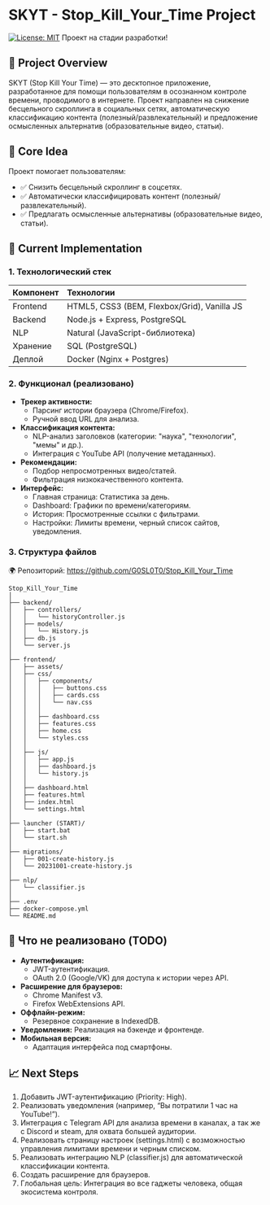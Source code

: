 # SKYT - Stop_Kill_Your_Time Project

[![License: MIT](https://img.shields.io/badge/License-MIT-yellow.svg)](https://opensource.org/licenses/MIT)
Проект на стадии разработки!

## 📌 Project Overview

SKYT (Stop Kill Your Time) — это десктопное приложение, разработанное для помощи пользователям в осознанном контроле времени, проводимого в интернете. Проект направлен на снижение бесцельного скроллинга в социальных сетях, автоматическую классификацию контента (полезный/развлекательный) и предложение осмысленных альтернатив (образовательные видео, статьи).

## 🔹 Core Idea

Проект помогает пользователям:

*   ✅ Снизить бесцельный скроллинг в соцсетях.
*   ✅ Автоматически классифицировать контент (полезный/развлекательный).
*   ✅ Предлагать осмысленные альтернативы (образовательные видео, статьи).

## 🚀 Current Implementation

### 1. Технологический стек

| Компонент   | Технологии                             |
| :---------- | :------------------------------------- |
| Frontend    | HTML5, CSS3 (BEM, Flexbox/Grid), Vanilla JS |
| Backend     | Node.js + Express, PostgreSQL          |
| NLP         | Natural (JavaScript-библиотека)         |
| Хранение    | SQL (PostgreSQL)                       |
| Деплой      | Docker (Nginx + Postgres)              |

### 2. Функционал (реализовано)

*   **Трекер активности:**
    *   Парсинг истории браузера (Chrome/Firefox).
    *   Ручной ввод URL для анализа.
*   **Классификация контента:**
    *   NLP-анализ заголовков (категории: "наука", "технологии", "мемы" и др.).
    *   Интеграция с YouTube API (получение метаданных).
*   **Рекомендации:**
    *   Подбор непросмотренных видео/статей.
    *   Фильтрация низкокачественного контента.
*   **Интерфейс:**
    *   Главная страница: Статистика за день.
    *   Dashboard: Графики по времени/категориям.
    *   История: Просмотренные ссылки с фильтрами.
    *   Настройки: Лимиты времени, черный список сайтов, уведомления.

### 3. Структура файлов

🌍 Репозиторий: https://github.com/G0SL0T0/Stop_Kill_Your_Time

```
Stop_Kill_Your_Time
│
├── backend/
│   ├── controllers/
│   │   └── historyController.js
│   ├── models/
│   │   └── History.js
│   ├── db.js
│   └── server.js
│
├── frontend/
│   ├── assets/
│   ├── css/
│   │   ├── components/
│   │   │   ├── buttons.css
│   │   │   ├── cards.css
│   │   │   └── nav.css
│   │   │
│   │   ├── dashboard.css
│   │   ├── features.css
│   │   ├── home.css
│   │   └── styles.css
│   │
│   ├── js/
│   │   ├── app.js
│   │   ├── dashboard.js
│   │   └── history.js
│   │
│   ├── dashboard.html
│   ├── features.html
│   ├── index.html
│   └── settings.html
│
├── launcher (START)/
│   ├── start.bat
│   └── start.sh
│
├── migrations/
│   ├── 001-create-history.js
│   └── 20231001-create-history.js
│
├── nlp/
│   └── classifier.js
│
├── .env
├── docker-compose.yml
└── README.md
```

## 🔴 Что не реализовано (TODO)

*   **Аутентификация:**
    *   JWT-аутентификация.
    *   OAuth 2.0 (Google/VK) для доступа к истории через API.
*   **Расширение для браузеров:**
    *   Chrome Manifest v3.
    *   Firefox WebExtensions API.
*   **Оффлайн-режим:**
    *   Резервное сохранение в IndexedDB.
*   **Уведомления:** Реализация на бэкенде и фронтенде.
*   **Мобильная версия:**
    *   Адаптация интерфейса под смартфоны.


## 📈 Next Steps
1. Добавить JWT-аутентификацию (Priority: High).
2. Реализовать уведомления (например, “Вы потратили 1 час на YouTube!”).
3. Интеграция с Telegram API для анализа времени в каналах, а так же с Discord и steam, для охвата большей аудитории.
4. Реализовать страницу настроек (settings.html) с возможностью управления лимитами времени и черным списком.
5. Реализовать интеграцию NLP (classifier.js) для автоматической классификации контента.
6. Создать расширение для браузеров.
7. Глобальная цель: Интеграция во все гаджеты человека, общая экосистема контроля.
